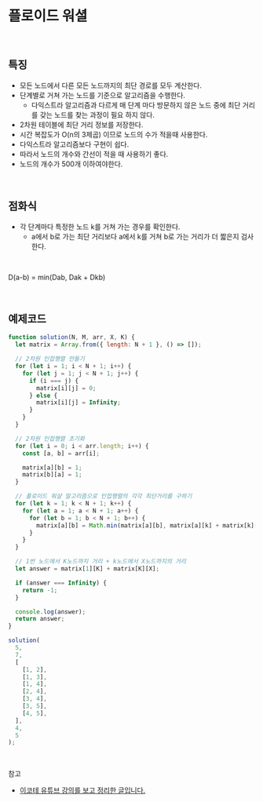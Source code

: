 # 플로이드 워셜

<br>

## 특징

- 모든 노드에서 다른 모든 노드까지의 최단 경로를 모두 계산한다.
- 단계별로 거쳐 가는 노드를 기준으로 알고리즘을 수행한다.
  - 다익스트라 알고리즘과 다르게 매 단계 마다 방문하지 않은 노드 중에 최단 거리를 갖는 노드를 찾는 과정이 필요 하지 않다.
- 2차원 테이블에 최단 거리 정보를 저장한다.
- 시간 복잡도가 O(n의 3제곱) 이므로 노드의 수가 적을때 사용한다.
- 다익스트라 알고리즘보다 구현이 쉽다.
- 따라서 노드의 개수와 간선이 적을 때 사용하기 좋다.
- 노드의 개수가 500개 이하여야한다.

<br>

## 점화식

- 각 단계마다 특정한 노드 k를 거쳐 가는 경우를 확인한다.
  - a에서 b로 가는 최단 거리보다 a에서 k를 거쳐 b로 가는 거리가 더 짧은지 검사한다.

<br>

D(a-b) = min(Dab, Dak + Dkb)

<br>

## 예제코드

```jsx
function solution(N, M, arr, X, K) {
  let matrix = Array.from({ length: N + 1 }, () => []);

  // 2차원 인접행렬 만들기
  for (let i = 1; i < N + 1; i++) {
    for (let j = 1; j < N + 1; j++) {
      if (i === j) {
        matrix[i][j] = 0;
      } else {
        matrix[i][j] = Infinity;
      }
    }
  }

  // 2차원 인접행렬 초기화
  for (let i = 0; i < arr.length; i++) {
    const [a, b] = arr[i];

    matrix[a][b] = 1;
    matrix[b][a] = 1;
  }

  // 플로이드 워샬 알고리즘으로 인접행렬의 각각 최단거리를 구하기
  for (let k = 1; k < N + 1; k++) {
    for (let a = 1; a < N + 1; a++) {
      for (let b = 1; b < N + 1; b++) {
        matrix[a][b] = Math.min(matrix[a][b], matrix[a][k] + matrix[k][b]);
      }
    }
  }

  // 1번 노드에서 K노드까지 거리 + k노드에서 X노드까지의 거리
  let answer = matrix[1][K] + matrix[K][X];

  if (answer === Infinity) {
    return -1;
  }

  console.log(answer);
  return answer;
}

solution(
  5,
  7,
  [
    [1, 2],
    [1, 3],
    [1, 4],
    [2, 4],
    [3, 4],
    [3, 5],
    [4, 5],
  ],
  4,
  5
);
```

<br>

참고

- [이코테 유튜브 강의를 보고 정리한 글입니다.](https://www.youtube.com/watch?v=acqm9mM1P6o&list=PLRx0vPvlEmdAghTr5mXQxGpHjWqSz0dgC&index=7)
